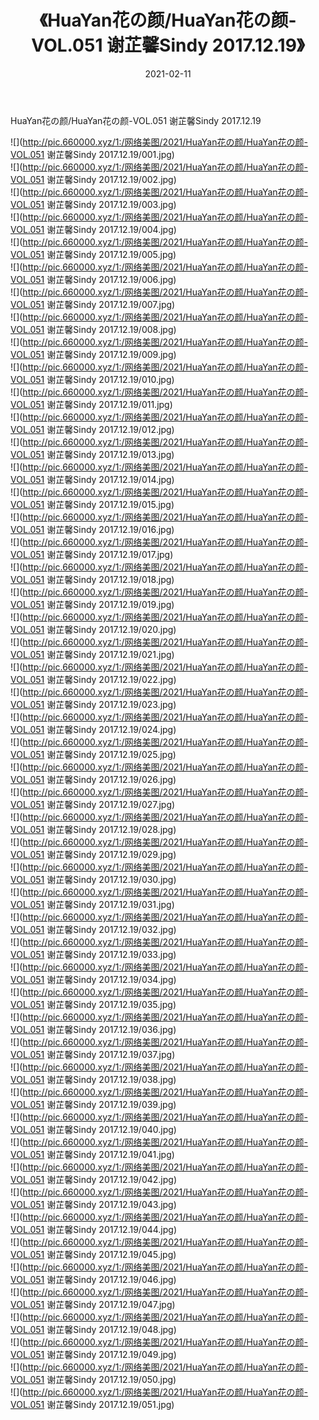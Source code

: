 ﻿---
layout: post
title:  《HuaYan花の颜/HuaYan花の颜-VOL.051 谢芷馨Sindy 2017.12.19》
date:   2021-02-11
img: http://pic.660000.xyz/1:/网络美图/2021/HuaYan花の颜/HuaYan花の颜-VOL.051 谢芷馨Sindy 2017.12.19/000.jpg
categories: [美女, 清纯, 唯美]
---

HuaYan花の颜/HuaYan花の颜-VOL.051 谢芷馨Sindy 2017.12.19

 ![](http://pic.660000.xyz/1:/网络美图/2021/HuaYan花の颜/HuaYan花の颜-VOL.051 谢芷馨Sindy 2017.12.19/001.jpg) <br>![](http://pic.660000.xyz/1:/网络美图/2021/HuaYan花の颜/HuaYan花の颜-VOL.051 谢芷馨Sindy 2017.12.19/002.jpg) <br>![](http://pic.660000.xyz/1:/网络美图/2021/HuaYan花の颜/HuaYan花の颜-VOL.051 谢芷馨Sindy 2017.12.19/003.jpg) <br>![](http://pic.660000.xyz/1:/网络美图/2021/HuaYan花の颜/HuaYan花の颜-VOL.051 谢芷馨Sindy 2017.12.19/004.jpg) <br>![](http://pic.660000.xyz/1:/网络美图/2021/HuaYan花の颜/HuaYan花の颜-VOL.051 谢芷馨Sindy 2017.12.19/005.jpg) <br>![](http://pic.660000.xyz/1:/网络美图/2021/HuaYan花の颜/HuaYan花の颜-VOL.051 谢芷馨Sindy 2017.12.19/006.jpg) <br>![](http://pic.660000.xyz/1:/网络美图/2021/HuaYan花の颜/HuaYan花の颜-VOL.051 谢芷馨Sindy 2017.12.19/007.jpg) <br>![](http://pic.660000.xyz/1:/网络美图/2021/HuaYan花の颜/HuaYan花の颜-VOL.051 谢芷馨Sindy 2017.12.19/008.jpg) <br>![](http://pic.660000.xyz/1:/网络美图/2021/HuaYan花の颜/HuaYan花の颜-VOL.051 谢芷馨Sindy 2017.12.19/009.jpg) <br>![](http://pic.660000.xyz/1:/网络美图/2021/HuaYan花の颜/HuaYan花の颜-VOL.051 谢芷馨Sindy 2017.12.19/010.jpg) <br>![](http://pic.660000.xyz/1:/网络美图/2021/HuaYan花の颜/HuaYan花の颜-VOL.051 谢芷馨Sindy 2017.12.19/011.jpg) <br>![](http://pic.660000.xyz/1:/网络美图/2021/HuaYan花の颜/HuaYan花の颜-VOL.051 谢芷馨Sindy 2017.12.19/012.jpg) <br>![](http://pic.660000.xyz/1:/网络美图/2021/HuaYan花の颜/HuaYan花の颜-VOL.051 谢芷馨Sindy 2017.12.19/013.jpg) <br>![](http://pic.660000.xyz/1:/网络美图/2021/HuaYan花の颜/HuaYan花の颜-VOL.051 谢芷馨Sindy 2017.12.19/014.jpg) <br>![](http://pic.660000.xyz/1:/网络美图/2021/HuaYan花の颜/HuaYan花の颜-VOL.051 谢芷馨Sindy 2017.12.19/015.jpg) <br>![](http://pic.660000.xyz/1:/网络美图/2021/HuaYan花の颜/HuaYan花の颜-VOL.051 谢芷馨Sindy 2017.12.19/016.jpg) <br>![](http://pic.660000.xyz/1:/网络美图/2021/HuaYan花の颜/HuaYan花の颜-VOL.051 谢芷馨Sindy 2017.12.19/017.jpg) <br>![](http://pic.660000.xyz/1:/网络美图/2021/HuaYan花の颜/HuaYan花の颜-VOL.051 谢芷馨Sindy 2017.12.19/018.jpg) <br>![](http://pic.660000.xyz/1:/网络美图/2021/HuaYan花の颜/HuaYan花の颜-VOL.051 谢芷馨Sindy 2017.12.19/019.jpg) <br>![](http://pic.660000.xyz/1:/网络美图/2021/HuaYan花の颜/HuaYan花の颜-VOL.051 谢芷馨Sindy 2017.12.19/020.jpg) <br>![](http://pic.660000.xyz/1:/网络美图/2021/HuaYan花の颜/HuaYan花の颜-VOL.051 谢芷馨Sindy 2017.12.19/021.jpg) <br>![](http://pic.660000.xyz/1:/网络美图/2021/HuaYan花の颜/HuaYan花の颜-VOL.051 谢芷馨Sindy 2017.12.19/022.jpg) <br>![](http://pic.660000.xyz/1:/网络美图/2021/HuaYan花の颜/HuaYan花の颜-VOL.051 谢芷馨Sindy 2017.12.19/023.jpg) <br>![](http://pic.660000.xyz/1:/网络美图/2021/HuaYan花の颜/HuaYan花の颜-VOL.051 谢芷馨Sindy 2017.12.19/024.jpg) <br>![](http://pic.660000.xyz/1:/网络美图/2021/HuaYan花の颜/HuaYan花の颜-VOL.051 谢芷馨Sindy 2017.12.19/025.jpg) <br>![](http://pic.660000.xyz/1:/网络美图/2021/HuaYan花の颜/HuaYan花の颜-VOL.051 谢芷馨Sindy 2017.12.19/026.jpg) <br>![](http://pic.660000.xyz/1:/网络美图/2021/HuaYan花の颜/HuaYan花の颜-VOL.051 谢芷馨Sindy 2017.12.19/027.jpg) <br>![](http://pic.660000.xyz/1:/网络美图/2021/HuaYan花の颜/HuaYan花の颜-VOL.051 谢芷馨Sindy 2017.12.19/028.jpg) <br>![](http://pic.660000.xyz/1:/网络美图/2021/HuaYan花の颜/HuaYan花の颜-VOL.051 谢芷馨Sindy 2017.12.19/029.jpg) <br>![](http://pic.660000.xyz/1:/网络美图/2021/HuaYan花の颜/HuaYan花の颜-VOL.051 谢芷馨Sindy 2017.12.19/030.jpg) <br>![](http://pic.660000.xyz/1:/网络美图/2021/HuaYan花の颜/HuaYan花の颜-VOL.051 谢芷馨Sindy 2017.12.19/031.jpg) <br>![](http://pic.660000.xyz/1:/网络美图/2021/HuaYan花の颜/HuaYan花の颜-VOL.051 谢芷馨Sindy 2017.12.19/032.jpg) <br>![](http://pic.660000.xyz/1:/网络美图/2021/HuaYan花の颜/HuaYan花の颜-VOL.051 谢芷馨Sindy 2017.12.19/033.jpg) <br>![](http://pic.660000.xyz/1:/网络美图/2021/HuaYan花の颜/HuaYan花の颜-VOL.051 谢芷馨Sindy 2017.12.19/034.jpg) <br>![](http://pic.660000.xyz/1:/网络美图/2021/HuaYan花の颜/HuaYan花の颜-VOL.051 谢芷馨Sindy 2017.12.19/035.jpg) <br>![](http://pic.660000.xyz/1:/网络美图/2021/HuaYan花の颜/HuaYan花の颜-VOL.051 谢芷馨Sindy 2017.12.19/036.jpg) <br>![](http://pic.660000.xyz/1:/网络美图/2021/HuaYan花の颜/HuaYan花の颜-VOL.051 谢芷馨Sindy 2017.12.19/037.jpg) <br>![](http://pic.660000.xyz/1:/网络美图/2021/HuaYan花の颜/HuaYan花の颜-VOL.051 谢芷馨Sindy 2017.12.19/038.jpg) <br>![](http://pic.660000.xyz/1:/网络美图/2021/HuaYan花の颜/HuaYan花の颜-VOL.051 谢芷馨Sindy 2017.12.19/039.jpg) <br>![](http://pic.660000.xyz/1:/网络美图/2021/HuaYan花の颜/HuaYan花の颜-VOL.051 谢芷馨Sindy 2017.12.19/040.jpg) <br>![](http://pic.660000.xyz/1:/网络美图/2021/HuaYan花の颜/HuaYan花の颜-VOL.051 谢芷馨Sindy 2017.12.19/041.jpg) <br>![](http://pic.660000.xyz/1:/网络美图/2021/HuaYan花の颜/HuaYan花の颜-VOL.051 谢芷馨Sindy 2017.12.19/042.jpg) <br>![](http://pic.660000.xyz/1:/网络美图/2021/HuaYan花の颜/HuaYan花の颜-VOL.051 谢芷馨Sindy 2017.12.19/043.jpg) <br>![](http://pic.660000.xyz/1:/网络美图/2021/HuaYan花の颜/HuaYan花の颜-VOL.051 谢芷馨Sindy 2017.12.19/044.jpg) <br>![](http://pic.660000.xyz/1:/网络美图/2021/HuaYan花の颜/HuaYan花の颜-VOL.051 谢芷馨Sindy 2017.12.19/045.jpg) <br>![](http://pic.660000.xyz/1:/网络美图/2021/HuaYan花の颜/HuaYan花の颜-VOL.051 谢芷馨Sindy 2017.12.19/046.jpg) <br>![](http://pic.660000.xyz/1:/网络美图/2021/HuaYan花の颜/HuaYan花の颜-VOL.051 谢芷馨Sindy 2017.12.19/047.jpg) <br>![](http://pic.660000.xyz/1:/网络美图/2021/HuaYan花の颜/HuaYan花の颜-VOL.051 谢芷馨Sindy 2017.12.19/048.jpg) <br>![](http://pic.660000.xyz/1:/网络美图/2021/HuaYan花の颜/HuaYan花の颜-VOL.051 谢芷馨Sindy 2017.12.19/049.jpg) <br>![](http://pic.660000.xyz/1:/网络美图/2021/HuaYan花の颜/HuaYan花の颜-VOL.051 谢芷馨Sindy 2017.12.19/050.jpg) <br>![](http://pic.660000.xyz/1:/网络美图/2021/HuaYan花の颜/HuaYan花の颜-VOL.051 谢芷馨Sindy 2017.12.19/051.jpg) <br>